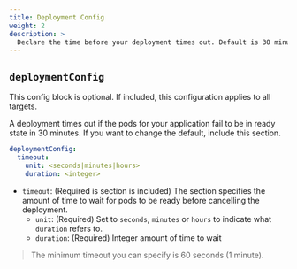 ```yaml
---
title: Deployment Config
weight: 2
description: >
  Declare the time before your deployment times out. Default is 30 minutes.
---
```


## `deploymentConfig`

This config block is optional. If included, this configuration applies to all targets.

A deployment times out if the pods for your application fail to be in ready state in 30 minutes. If you want to change the default, include this section.


```yaml
deploymentConfig:
  timeout:
    unit: <seconds|minutes|hours>
    duration: <integer>
```

- `timeout`: (Required is section is included) The section specifies the amount of time to wait for pods to be ready before cancelling the deployment.
   - `unit`: (Required) Set to `seconds`, `minutes` or `hours` to indicate what `duration` refers to.
   - `duration`: (Required) Integer amount of time to wait

>The minimum timeout you can specify is 60 seconds (1 minute).
